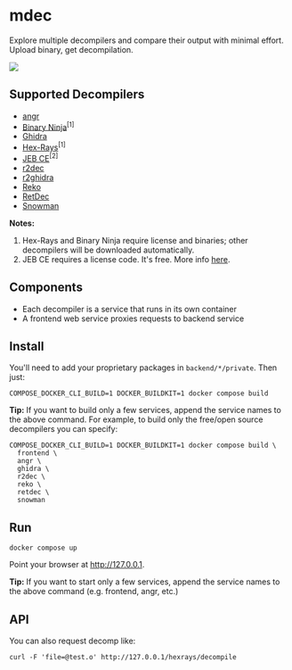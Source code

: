 mdec
====

Explore multiple decompilers and compare their output with minimal effort. Upload binary, get decompilation.

![](screenshot.png)

Supported Decompilers
---------------------
* [angr](https://angr.io/)
* [Binary Ninja](https://binary.ninja/)<sup>[1]</sup>
* [Ghidra](https://ghidra-sre.org/)
* [Hex-Rays](https://hex-rays.com/decompiler/)<sup>[1]</sup>
* [JEB CE](https://www.pnfsoftware.com/jeb/community-edition)<sup>[2]</sup>
* [r2dec](https://github.com/wargio/r2dec-js)
* [r2ghidra](https://github.com/radareorg/r2ghidra)
* [Reko](https://github.com/uxmal/reko)
* [RetDec](https://github.com/avast/retdec)
* [Snowman](https://github.com/yegord/snowman)

**Notes:**
  1. Hex-Rays and Binary Ninja require license and binaries; other decompilers will be downloaded automatically.
  2. JEB CE requires a license code. It's free. More info [here](backend/jeb/private/README.md).

Components
----------
* Each decompiler is a service that runs in its own container
* A frontend web service proxies requests to backend service

Install
-------
You'll need to add your proprietary packages in `backend/*/private`. Then just:
```
COMPOSE_DOCKER_CLI_BUILD=1 DOCKER_BUILDKIT=1 docker compose build
```

**Tip:** If you want to build only a few services, append the service names to the above command. For example, to build only the free/open source decompilers you can specify:

```
COMPOSE_DOCKER_CLI_BUILD=1 DOCKER_BUILDKIT=1 docker compose build \
  frontend \
  angr \
  ghidra \
  r2dec \
  reko \
  retdec \
  snowman
```

Run
---
```
docker compose up
```

Point your browser at http://127.0.0.1.

**Tip:** If you want to start only a few services, append the service names to the above command (e.g. frontend, angr, etc.)

API
---
You can also request decomp like:
```
curl -F 'file=@test.o' http://127.0.0.1/hexrays/decompile
```

